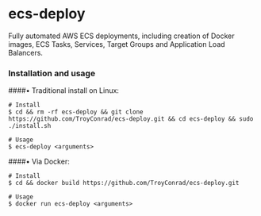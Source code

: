 # ecs-deploy
Fully automated AWS ECS deployments, including creation of Docker images, ECS Tasks, Services, Target Groups and Application Load Balancers.

### Installation and usage

####• Traditional install on Linux:

```
# Install
$ cd && rm -rf ecs-deploy && git clone https://github.com/TroyConrad/ecs-deploy.git && cd ecs-deploy && sudo ./install.sh

# Usage
$ ecs-deploy <arguments>
```


####• Via Docker:

```
# Install
$ cd && docker build https://github.com/TroyConrad/ecs-deploy.git

# Usage
$ docker run ecs-deploy <arguments>
```
